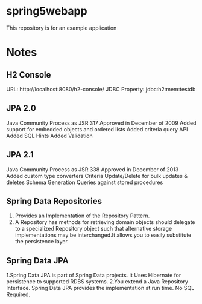 # spring5webapp
This repository is for an example application
# Notes
## H2 Console
URL: http://localhost:8080/h2-console/
JDBC Property: jdbc:h2:mem:testdb

## JPA 2.0
Java Community Process as JSR 317
Approved in December of 2009
Added support for embedded objects and ordered lists
Added criteria query API
Added SQL Hints
Added Validation
## JPA 2.1
Java Community Process as JSR 338
Approved in December of 2013
Added custom type converters
Criteria Update/Delete for bulk updates & deletes
Schema Generation
Queries against stored procedures
## Spring Data Repositories
1. Provides an Implementation of the Repository Pattern.
2. A Repository has methods for retrieving domain objects should
delegate to a specialized Repository object such that alternative
storage implementations may be interchanged.It allows you to easily 
substitute the persistence layer.

## Spring Data JPA
1.Spring Data JPA is part of Spring Data projects. It 
Uses Hibernate for persistence to supported RDBS systems.
2.You extend a Java Repository Interface. Spring Data JPA provides 
the implementation at run time. No SQL Required. 